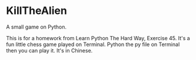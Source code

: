 # KillTheAlien
A small game on Python.

This is for a homework from Learn Python The Hard Way, Exercise 45.
It's a fun little chess game played on Terminal.
Python the py file on Terminal then you can play it.
It's in Chinese.
